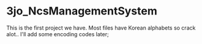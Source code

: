 # 3jo_NcsManagementSystem
This is the first project we have. 
Most files have Korean alphabets so crack alot.. 
I'll add some encoding codes later;
